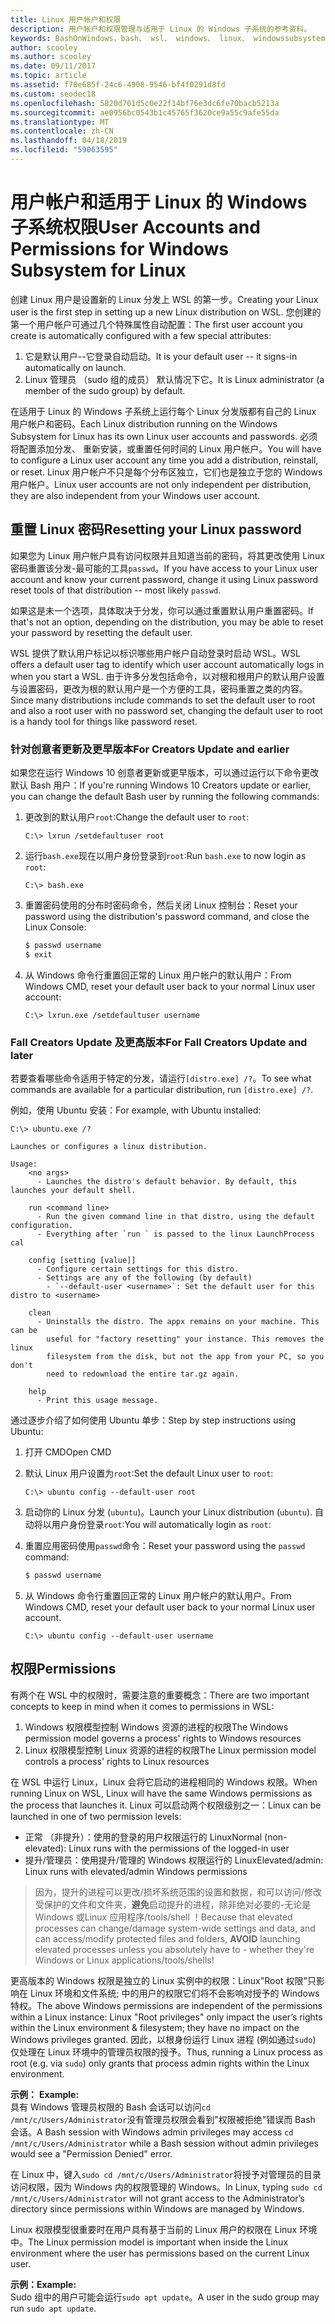 ```yaml
---
title: Linux 用户帐户和权限
description: 用户帐户和权限管理与适用于 Linux 的 Windows 子系统的参考资料。
keywords: BashOnWindows，bash、 wsl、 windows、 linux、 windowssubsystem、 ubuntu、 用户帐户的 windows 子系统
author: scooley
ms.author: scooley
ms.date: 09/11/2017
ms.topic: article
ms.assetid: f70e685f-24c6-4908-9546-bf4f0291d8fd
ms.custom: seodec18
ms.openlocfilehash: 5820d701d5c0e22f14bf76e3dc6fe70bacb5213a
ms.sourcegitcommit: ae0956bc0543b1c45765f3620ce9a55c9afe55da
ms.translationtype: MT
ms.contentlocale: zh-CN
ms.lasthandoff: 04/18/2019
ms.locfileid: "59063595"
---
```

# <a name="user-accounts-and-permissions-for-windows-subsystem-for-linux"></a><span data-ttu-id="fd023-104">用户帐户和适用于 Linux 的 Windows 子系统权限</span><span class="sxs-lookup"><span data-stu-id="fd023-104">User Accounts and Permissions for Windows Subsystem for Linux</span></span>

<span data-ttu-id="fd023-105">创建 Linux 用户是设置新的 Linux 分发上 WSL 的第一步。</span><span class="sxs-lookup"><span data-stu-id="fd023-105">Creating your Linux user is the first step in setting up a new Linux distribution on WSL.</span></span>  <span data-ttu-id="fd023-106">您创建的第一个用户帐户可通过几个特殊属性自动配置：</span><span class="sxs-lookup"><span data-stu-id="fd023-106">The first user account you create is automatically configured with a few special attributes:</span></span>

1. <span data-ttu-id="fd023-107">它是默认用户--它登录自动启动。</span><span class="sxs-lookup"><span data-stu-id="fd023-107">It is your default user -- it signs-in automatically on launch.</span></span>
1. <span data-ttu-id="fd023-108">Linux 管理员 （sudo 组的成员） 默认情况下它。</span><span class="sxs-lookup"><span data-stu-id="fd023-108">It is Linux administrator (a member of the sudo group) by default.</span></span>

<span data-ttu-id="fd023-109">在适用于 Linux 的 Windows 子系统上运行每个 Linux 分发版都有自己的 Linux 用户帐户和密码。</span><span class="sxs-lookup"><span data-stu-id="fd023-109">Each Linux distribution running on the Windows Subsystem for Linux has its own Linux user accounts and passwords.</span></span>  <span data-ttu-id="fd023-110">必须将配置添加分发、 重新安装，或重置任何时间的 Linux 用户帐户。</span><span class="sxs-lookup"><span data-stu-id="fd023-110">You will have to configure a Linux user account any time you add a distribution, reinstall, or reset.</span></span>  <span data-ttu-id="fd023-111">Linux 用户帐户不只是每个分布区独立，它们也是独立于您的 Windows 用户帐户。</span><span class="sxs-lookup"><span data-stu-id="fd023-111">Linux user accounts are not only independent per distribution, they are also independent from your Windows user account.</span></span>

## <a name="resetting-your-linux-password"></a><span data-ttu-id="fd023-112">重置 Linux 密码</span><span class="sxs-lookup"><span data-stu-id="fd023-112">Resetting your Linux password</span></span>

<span data-ttu-id="fd023-113">如果您为 Linux 用户帐户具有访问权限并且知道当前的密码，将其更改使用 Linux 密码重置该分发-最可能的工具`passwd`。</span><span class="sxs-lookup"><span data-stu-id="fd023-113">If you have access to your Linux user account and know your current password, change it using Linux password reset tools of that distribution -- most likely `passwd`.</span></span>

<span data-ttu-id="fd023-114">如果这是未一个选项，具体取决于分发，你可以通过重置默认用户重置密码。</span><span class="sxs-lookup"><span data-stu-id="fd023-114">If that's not an option, depending on the distribution, you may be able to reset your password by resetting the default user.</span></span>

<span data-ttu-id="fd023-115">WSL 提供了默认用户标记以标识哪些用户帐户自动登录时启动 WSL。</span><span class="sxs-lookup"><span data-stu-id="fd023-115">WSL offers a default user tag to identify which user account automatically logs in when you start a WSL.</span></span>  <span data-ttu-id="fd023-116">由于许多分发包括命令，以对根和根用户的默认用户设置与设置密码，更改为根的默认用户是一个方便的工具，密码重置之类的内容。</span><span class="sxs-lookup"><span data-stu-id="fd023-116">Since many distributions include commands to set the default user to root and also a root user with no password set, changing the default user to root is a handy tool for things like password reset.</span></span>

### <a name="for-creators-update-and-earlier"></a><span data-ttu-id="fd023-117">针对创意者更新及更早版本</span><span class="sxs-lookup"><span data-stu-id="fd023-117">For Creators Update and earlier</span></span>
<span data-ttu-id="fd023-118">如果您在运行 Windows 10 创意者更新或更早版本，可以通过运行以下命令更改默认 Bash 用户：</span><span class="sxs-lookup"><span data-stu-id="fd023-118">If you're running Windows 10 Creators update or earlier, you can change the default Bash user by running the following commands:</span></span>

1. <span data-ttu-id="fd023-119">更改到的默认用户`root`:</span><span class="sxs-lookup"><span data-stu-id="fd023-119">Change the default user to `root`:</span></span>

    ```console
    C:\> lxrun /setdefaultuser root
    ```

1. <span data-ttu-id="fd023-120">运行`bash.exe`现在以用户身份登录到`root`:</span><span class="sxs-lookup"><span data-stu-id="fd023-120">Run `bash.exe` to now login as `root`:</span></span>

    ```console
    C:\> bash.exe
    ```

1. <span data-ttu-id="fd023-121">重置密码使用的分布时密码命令，然后关闭 Linux 控制台：</span><span class="sxs-lookup"><span data-stu-id="fd023-121">Reset your password using the distribution's password command, and close the Linux Console:</span></span>

    ```BASH
    $ passwd username
    $ exit
    ```

1. <span data-ttu-id="fd023-122">从 Windows 命令行重置回正常的 Linux 用户帐户的默认用户：</span><span class="sxs-lookup"><span data-stu-id="fd023-122">From Windows CMD, reset your default user back to your normal Linux user account:</span></span>

    ```console
    C:\> lxrun.exe /setdefaultuser username
    ```

### <a name="for-fall-creators-update-and-later"></a><span data-ttu-id="fd023-123">Fall Creators Update 及更高版本</span><span class="sxs-lookup"><span data-stu-id="fd023-123">For Fall Creators Update and later</span></span>
<span data-ttu-id="fd023-124">若要查看哪些命令适用于特定的分发，请运行`[distro.exe] /?`。</span><span class="sxs-lookup"><span data-stu-id="fd023-124">To see what commands are available for a particular distribution, run `[distro.exe] /?`.</span></span>
    
<span data-ttu-id="fd023-125">例如，使用 Ubuntu 安装：</span><span class="sxs-lookup"><span data-stu-id="fd023-125">For example, with Ubuntu installed:</span></span>

```console
C:\> ubuntu.exe /?

Launches or configures a linux distribution.

Usage:
    <no args>
      - Launches the distro's default behavior. By default, this launches your default shell.

    run <command line>
      - Run the given command line in that distro, using the default configuration.
      - Everything after `run ` is passed to the linux LaunchProcess cal

    config [setting [value]]
      - Configure certain settings for this distro.
      - Settings are any of the following (by default)
        - `--default-user <username>`: Set the default user for this distro to <username>

    clean
      - Uninstalls the distro. The appx remains on your machine. This can be
        useful for "factory resetting" your instance. This removes the linux
        filesystem from the disk, but not the app from your PC, so you don't
        need to redownload the entire tar.gz again.

    help
      - Print this usage message.
```

<span data-ttu-id="fd023-126">通过逐步介绍了如何使用 Ubuntu 单步：</span><span class="sxs-lookup"><span data-stu-id="fd023-126">Step by step instructions using Ubuntu:</span></span>

1. <span data-ttu-id="fd023-127">打开 CMD</span><span class="sxs-lookup"><span data-stu-id="fd023-127">Open CMD</span></span>
1. <span data-ttu-id="fd023-128">默认 Linux 用户设置为`root`:</span><span class="sxs-lookup"><span data-stu-id="fd023-128">Set the default Linux user to `root`:</span></span>

    ```console
    C:\> ubuntu config --default-user root
    ```    

1. <span data-ttu-id="fd023-129">启动你的 Linux 分发 (`ubuntu`)。</span><span class="sxs-lookup"><span data-stu-id="fd023-129">Launch your Linux distribution (`ubuntu`).</span></span>  <span data-ttu-id="fd023-130">自动将以用户身份登录`root`:</span><span class="sxs-lookup"><span data-stu-id="fd023-130">You will automatically login as `root`:</span></span>

1. <span data-ttu-id="fd023-131">重置应用密码使用`passwd`命令：</span><span class="sxs-lookup"><span data-stu-id="fd023-131">Reset your password using the `passwd` command:</span></span>

    ```BASH
    $ passwd username
    ```

1. <span data-ttu-id="fd023-132">从 Windows 命令行重置回正常的 Linux 用户帐户的默认用户。</span><span class="sxs-lookup"><span data-stu-id="fd023-132">From Windows CMD, reset your default user back to your normal Linux user account.</span></span>

    ```console
    C:\> ubuntu config --default-user username
    ```

## <a name="permissions"></a><span data-ttu-id="fd023-133">权限</span><span class="sxs-lookup"><span data-stu-id="fd023-133">Permissions</span></span>

<span data-ttu-id="fd023-134">有两个在 WSL 中的权限时，需要注意的重要概念：</span><span class="sxs-lookup"><span data-stu-id="fd023-134">There are two important concepts to keep in mind when it comes to permissions in WSL:</span></span>

1. <span data-ttu-id="fd023-135">Windows 权限模型控制 Windows 资源的进程的权限</span><span class="sxs-lookup"><span data-stu-id="fd023-135">The Windows permission model governs a process' rights to Windows resources</span></span>
2. <span data-ttu-id="fd023-136">Linux 权限模型控制 Linux 资源的进程的权限</span><span class="sxs-lookup"><span data-stu-id="fd023-136">The Linux permission model controls a process' rights to Linux resources</span></span>

<span data-ttu-id="fd023-137">在 WSL 中运行 Linux，Linux 会将它启动的进程相同的 Windows 权限。</span><span class="sxs-lookup"><span data-stu-id="fd023-137">When running Linux on WSL, Linux will have the same Windows permissions as the process that launches it.</span></span> <span data-ttu-id="fd023-138">Linux 可以启动两个权限级别之一：</span><span class="sxs-lookup"><span data-stu-id="fd023-138">Linux can be launched in one of two permission levels:</span></span>

* <span data-ttu-id="fd023-139">正常 （非提升）：使用的登录的用户权限运行的 Linux</span><span class="sxs-lookup"><span data-stu-id="fd023-139">Normal (non-elevated): Linux runs with the permissions of the logged-in user</span></span>
* <span data-ttu-id="fd023-140">提升/管理员：使用提升/管理的 Windows 权限运行的 Linux</span><span class="sxs-lookup"><span data-stu-id="fd023-140">Elevated/admin: Linux runs with elevated/admin Windows permissions</span></span>

> <span data-ttu-id="fd023-141">因为，提升的进程可以更改/损坏系统范围的设置和数据，和可以访问/修改受保护的文件和文件夹，**避免**启动提升的进程，除非绝对必要的-无论是 Windows 或Linux 应用程序/tools/shell ！</span><span class="sxs-lookup"><span data-stu-id="fd023-141">Because that elevated processes can change/damage system-wide settings and data, and can access/modify protected files and folders, **AVOID** launching elevated processes unless you absolutely have to - whether they're Windows or Linux applications/tools/shells!</span></span>

<span data-ttu-id="fd023-142">更高版本的 Windows 权限是独立的 Linux 实例中的权限：Linux"Root 权限"只影响在 Linux 环境和文件系统; 中的用户的权限它们将不会影响对授予的 Windows 特权。</span><span class="sxs-lookup"><span data-stu-id="fd023-142">The above Windows permissions are independent of the permissions within a Linux instance: Linux "Root privileges" only impact the user’s rights within the Linux environment & filesystem; they have no impact on the Windows privileges granted.</span></span> <span data-ttu-id="fd023-143">因此，以根身份运行 Linux 进程 (例如通过`sudo`) 仅处理在 Linux 环境中的管理员权限的授予。</span><span class="sxs-lookup"><span data-stu-id="fd023-143">Thus, running a Linux process as root (e.g. via `sudo`) only grants that process admin rights within the Linux environment.</span></span>

<span data-ttu-id="fd023-144">**示例：**  </span><span class="sxs-lookup"><span data-stu-id="fd023-144">**Example:**  </span></span>  
<span data-ttu-id="fd023-145">具有 Windows 管理员权限的 Bash 会话可以访问`cd /mnt/c/Users/Administrator`没有管理员权限会看到"权限被拒绝"错误而 Bash 会话。</span><span class="sxs-lookup"><span data-stu-id="fd023-145">A Bash session with Windows admin privileges may access `cd /mnt/c/Users/Administrator` while a Bash session without admin privileges would see a "Permission Denied" error.</span></span>

<span data-ttu-id="fd023-146">在 Linux 中，键入`sudo cd /mnt/c/Users/Administrator`将授予对管理员的目录访问权限，因为 Windows 内的权限管理的 Windows。</span><span class="sxs-lookup"><span data-stu-id="fd023-146">In Linux, typing `sudo cd /mnt/c/Users/Administrator` will not grant access to the Administrator’s directory since permissions within Windows are managed by Windows.</span></span>

<span data-ttu-id="fd023-147">Linux 权限模型很重要时在用户具有基于当前的 Linux 用户的权限在 Linux 环境中。</span><span class="sxs-lookup"><span data-stu-id="fd023-147">The Linux permission model is important when inside the Linux environment where the user has permissions based on the current Linux user.</span></span>

<span data-ttu-id="fd023-148">**示例：**</span><span class="sxs-lookup"><span data-stu-id="fd023-148">**Example:**</span></span>  
<span data-ttu-id="fd023-149">Sudo 组中的用户可能会运行`sudo apt update`。</span><span class="sxs-lookup"><span data-stu-id="fd023-149">A user in the sudo group may run `sudo apt update`.</span></span>
